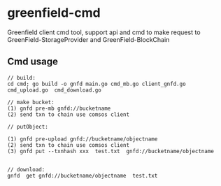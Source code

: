 # greenfield-cmd

Greenfield client cmd tool, support api and cmd to make request to GreenField-StorageProvider and GreenField-BlockChain

## Cmd usage

```
// build:
cd cmd; go build -o gnfd main.go cmd_mb.go client_gnfd.go   cmd_upload.go  cmd_download.go 
 
// make bucket:
(1) gnfd pre-mb gnfd://bucketname
(2) send txn to chain use comsos client
    
// putObject:
 
(1) gnfd pre-upload gnfd://bucketname/objectname
(2) send txn to chain use comsos client
(3) gnfd put --txnhash xxx  test.txt  gnfd://bucketname/objectname


// download:
gnfd  get gnfd://bucketname/objectname  test.txt  

```
